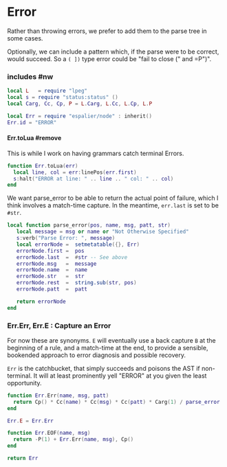 # Error



Rather than throwing errors, we prefer to add them to the parse tree in some
cases\.

Optionally, we can include a pattern which, if the parse were to be correct,
would succeed\. So a `( ])` type error could be "fail to close \(" and =P"\)"\.

### includes \#nw

```lua
local L   = require "lpeg"
local s = require "status:status" ()
local Carg, Cc, Cp, P = L.Carg, L.Cc, L.Cp, L.P
```

```lua
local Err = require "espalier/node" : inherit()
Err.id = "ERROR"

```


#### Err\.toLua \#remove

This is while I work on having grammars catch terminal Errors\.

```lua
function Err.toLua(err)
  local line, col = err:linePos(err.first)
  s:halt("ERROR at line: " .. line .. " col: " .. col)
end
```


We want parse\_error to be able to return the actual point of failure,
which I think involves a match\-time capture\. In the meantime,
`err.last` is set to be `#str`\.

```lua
local function parse_error(pos, name, msg, patt, str)
   local message = msg or name or "Not Otherwise Specified"
   s:verb("Parse Error: ", message)
   local errorNode =  setmetatable({}, Err)
   errorNode.first =  pos
   errorNode.last  =  #str -- See above
   errorNode.msg   =  message
   errorNode.name  =  name
   errorNode.str   =  str
   errorNode.rest  =  string.sub(str, pos)
   errorNode.patt  =  patt

   return errorNode
end

```


### Err\.Err, Err\.E : Capture an Error

For now these are synonyms\. `E` will eventually use a back capture `B` at
the beginning of a rule, and a match\-time at the end, to provide a
sensible, bookended approach to error diagnosis and possible recovery\.

`Err` is the catchbucket, that simply succeeds and poisons the AST if
non\-terminal\. It will at least prominently yell "ERROR" at you given
the least opportunity\.

```lua
function Err.Err(name, msg, patt)
  return Cp() * Cc(name) * Cc(msg) * Cc(patt) * Carg(1) / parse_error
end

Err.E = Err.Err

function Err.EOF(name, msg)
  return -P(1) + Err.Err(name, msg), Cp()
end

return Err
```